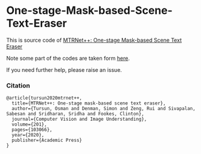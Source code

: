 # One-stage-Mask-based-Scene-Text-Eraser
This is source code of [MTRNet++: One-stage Mask-based Scene Text Eraser](https://arxiv.org/abs/1912.07183)


Note some part of the codes are taken form [here](https://github.com/knazeri/edge-connect).

If you need further help, please raise an issue.

### Citation

```
@article{tursun2020mtrnet++,
  title={MTRNet++: One-stage mask-based scene text eraser},
  author={Tursun, Osman and Denman, Simon and Zeng, Rui and Sivapalan, Sabesan and Sridharan, Sridha and Fookes, Clinton},
  journal={Computer Vision and Image Understanding},
  volume={201},
  pages={103066},
  year={2020},
  publisher={Academic Press}
}
```

